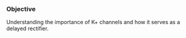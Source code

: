 ### Objective

Understanding the importance of K+ channels and how it serves as a delayed rectifier.

